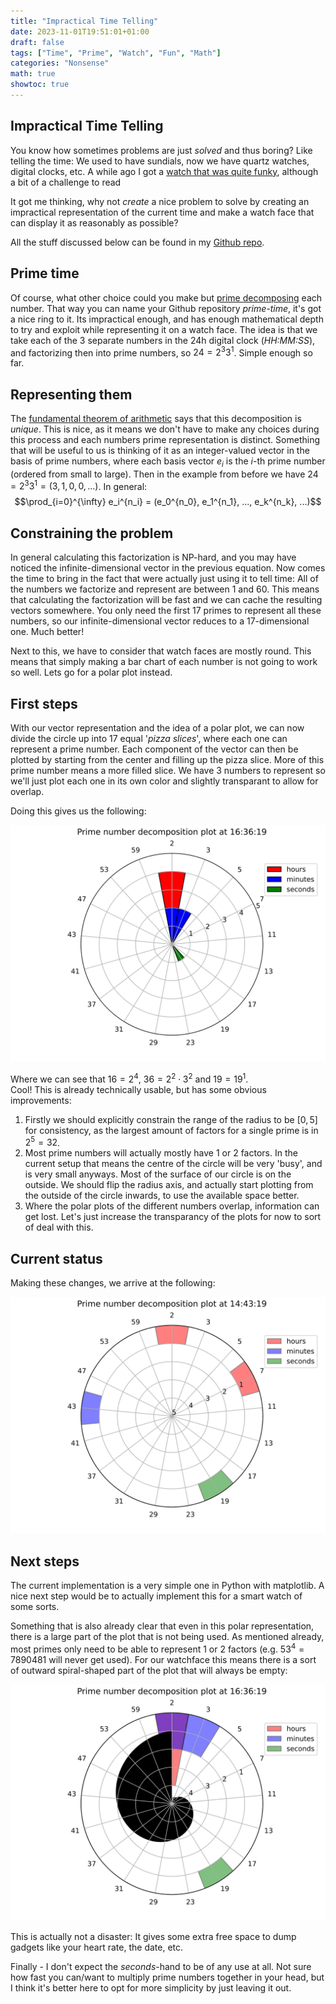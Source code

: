 ```yaml
---
title: "Impractical Time Telling"
date: 2023-11-01T19:51:01+01:00
draft: false
tags: ["Time", "Prime", "Watch", "Fun", "Math"]
categories: "Nonsense"
math: true
showtoc: true
---
```


## Impractical Time Telling

You know how sometimes problems are just *solved* and thus boring? Like telling the time: We used to have sundials, now we have quartz watches, digital clocks, etc. A while ago I got a [watch that was quite funky](https://projectswatches.com/cdn/shop/files/bauhausblackhero.jpg?v=1688088927&width=800), although a bit of a challenge to read

It got me thinking, why not *create* a nice problem to solve by creating an impractical representation of the current time and make a watch face that can display it as reasonably as possible?

All the stuff discussed below can be found in my [Github repo](https://github.com/jbukala/prime_time).

## Prime time

Of course, what other choice could you make but [prime decomposing](https://en.wikipedia.org/wiki/Integer_factorization) each number. That way you can name your Github repository *prime-time*, it's got a nice ring to it. Its impractical enough, and has enough mathematical depth to try and exploit while representing it on a watch face. The idea is that we take each of the 3 separate numbers in the 24h digital clock (*HH:MM:SS*), and factorizing then into prime numbers, so $24 = 2^3 3^1$. Simple enough so far.

## Representing them
The [fundamental theorem of arithmetic](https://en.wikipedia.org/wiki/Fundamental_theorem_of_arithmetic) says that this decomposition is *unique*. This is nice, as it means we don't have to make any choices during this process and each numbers prime representation is distinct. Something that will be useful to us is thinking of it as an integer-valued vector in the basis of prime numbers, where each basis vector $e_i$ is the *i*-th prime number (ordered from small to large). Then in the example from before we have $24 = 2^3 3^1 = (3,1,0,0,...)$. In general:
$$\prod_{i=0}^{\infty} e_i^{n_i} = (e_0^{n_0}, e_1^{n_1}, ..., e_k^{n_k}, ...)$$

## Constraining the problem

In general calculating this factorization is NP-hard, and you may have noticed the infinite-dimensional vector in the previous equation. Now comes the time to bring in the fact that were actually just using it to tell time: All of the numbers we factorize and represent are between 1 and 60. This means that calculating the factorization will be fast and we can cache the resulting vectors somewhere. You only need the first 17 primes to represent all these numbers, so our infinite-dimensional vector reduces to a 17-dimensional one. Much better!

Next to this, we have to consider that watch faces are mostly round. This means that simply making a bar chart of each number is not going to work so well. Lets go for a polar plot instead.

## First steps

With our vector representation and the idea of a polar plot, we can now divide the circle up into 17 equal '*pizza slices*', where each one can represent a prime number. Each component of the vector can then be plotted by starting from the center and filling up the pizza slice. More of this prime number means a more filled slice. We have 3 numbers to represent so we'll just plot each one in its own color and slightly transparant to allow for overlap. 

Doing this gives us the following:

![Prime time first polar plot](images/first_polar_plot.svg)

Where we can see that $16 = 2^4$, $36 = 2^2 \cdot 3^2$ and $19 = 19^1$.\
Cool! This is already technically usable, but has some obvious improvements:
1. Firstly we should explicitly constrain the range of the radius to be $[0,5]$ for consistency, as the largest amount of factors for a single prime is in $2^5 = 32$.
2. Most prime numbers will actually mostly have 1 or 2 factors. In the current setup that means the centre of the circle will be very 'busy', and is very small anyways. Most of the surface of our circle is on the outside. We should flip the radius axis, and actually start plotting from the outside of the circle inwards, to use the available space better.
3. Where the polar plots of the different numbers overlap, information can get lost. Let's just increase the transparancy of the plots for now to sort of deal with this.

## Current status

Making these changes, we arrive at the following:

![Prime time watch face](images/prime_time_current.svg)

## Next steps

The current implementation is a very simple one in Python with matplotlib. A nice next step would be to actually implement this for a smart watch of some sorts.

Something that is also already clear that even in this polar representation, there is a large part of the plot that is not being used. As mentioned already, most primes only need to be able to represent 1 or 2 factors (e.g. $53^4 = 7890481$ will never get used). For our watchface this means there is a sort of outward spiral-shaped part of the plot that will always be empty:

![Empty part of current plot](images/empty_spiral.svg)

This is actually not a disaster: It gives some extra free space to dump gadgets like your heart rate, the date, etc.

Finally - I don't expect the *seconds*-hand to be of any use at all. Not sure how fast you can/want to multiply prime numbers together in your head, but I think it's better here to opt for more simplicity by just leaving it out.